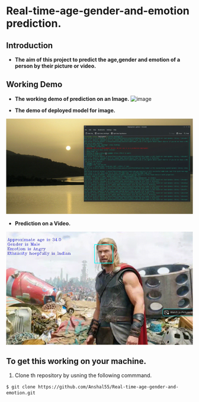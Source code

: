 # **Real-time-age-gender-and-emotion prediction.**

## **Introduction**
- **The aim of this project to predict the age,gender and emotion of a person by their picture or video.**

## Working Demo
- **The working demo of prediction on an Image.**
![image](https://user-images.githubusercontent.com/54211313/125079482-4da73800-e0e1-11eb-867c-59e5a923fb5f.png)

- **The demo of deployed model for image.**

![DEmo_Flask](https://github.com/Anshal55/Real-time-age-gender-and-emotion/blob/main/Demo/img_pred_flask.gif)

- **Prediction on a Video.**

![Video](https://github.com/Anshal55/Real-time-age-gender-and-emotion/blob/main/Demo/img_pred.gif)


## **To get this working on your machine.**

1. Clone th repository by usning the following commmand.
```
$ git clone https://github.com/Anshal55/Real-time-age-gender-and-emotion.git
```
